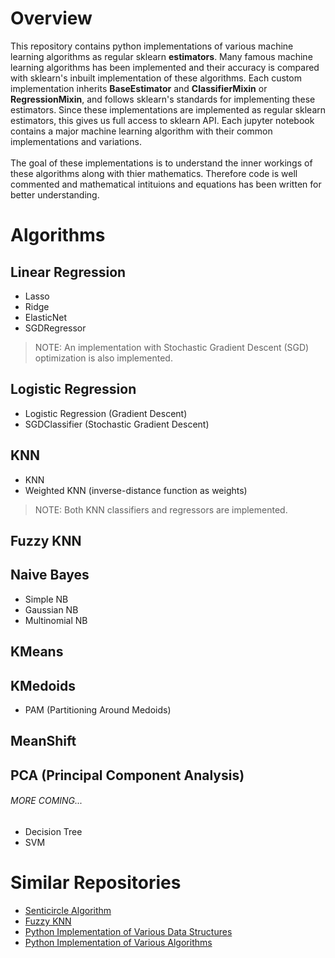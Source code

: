 # Overview
This repository contains python implementations of various machine learning algorithms as regular sklearn **estimators**. 
Many famous machine learning algorithms has been implemented and their accuracy is compared with sklearn's inbuilt implementation of these algorithms.
Each custom implementation inherits **BaseEstimator** and **ClassifierMixin** or **RegressionMixin**, and follows sklearn's standards for implementing these estimators.
Since these implementations are implemented as regular sklearn estimators, this gives us full access to sklearn API.
Each jupyter notebook contains a major machine learning algorithm with their common implementations and variations.
<br><br>
The goal of these implementations is to understand the inner workings of these algorithms along with thier mathematics.
Therefore code is well commented and mathematical intituions and equations has been written for better understanding.

# Algorithms
## Linear Regression
* Lasso
* Ridge
* ElasticNet
* SGDRegressor

> NOTE: An implementation with Stochastic Gradient Descent (SGD) optimization is also implemented.

## Logistic Regression
* Logistic Regression (Gradient Descent)
* SGDClassifier (Stochastic Gradient Descent)

## KNN
* KNN
* Weighted KNN (inverse-distance function as weights)

> NOTE: Both KNN classifiers and regressors are implemented.

## Fuzzy KNN

## Naive Bayes
* Simple NB
* Gaussian NB
* Multinomial NB

## KMeans

## KMedoids
* PAM (Partitioning Around Medoids)

## MeanShift
## PCA (Principal Component Analysis)


###### MORE COMING...
* Decision Tree
* SVM

# Similar Repositories
* [Senticircle Algorithm](https://github.com/sahilsehwag/Senticircle-Implementation)
* [Fuzzy KNN](https://github.com/sahilsehwag/FuzzyKNN)
* [Python Implementation of Various Data Structures](https://github.com/sahilsehwag/data-structures-python)
* [Python Implementation of Various Algorithms](https://github.com/sahilsehwag/algorithms-python)
